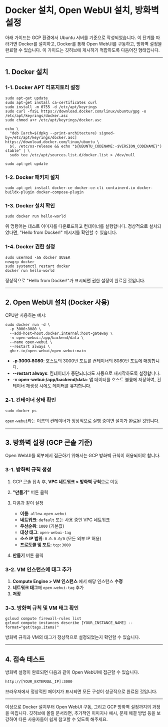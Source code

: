 # Docker 설치, Open WebUI 설치, 방화벽 설정

아래 가이드는 GCP 환경에서 Ubuntu 서버를 기준으로 작성되었습니다. 이 단계를 따라가면 Docker를 설치하고, Docker를 통해 Open WebUI를 구동하고, 방화벽 설정을 완료할 수 있습니다. 이 가이드는 깃허브에 게시하기 적합하도록 다듬어진 형태입니다.

---

## 1. Docker 설치

### 1-1. Docker APT 리포지토리 설정

```
sudo apt-get update
sudo apt-get install ca-certificates curl
sudo install -m 0755 -d /etc/apt/keyrings
sudo curl -fsSL https://download.docker.com/linux/ubuntu/gpg -o /etc/apt/keyrings/docker.asc
sudo chmod a+r /etc/apt/keyrings/docker.asc

echo \
  "deb [arch=$(dpkg --print-architecture) signed-by=/etc/apt/keyrings/docker.asc] https://download.docker.com/linux/ubuntu \
  $(. /etc/os-release && echo "${UBUNTU_CODENAME:-$VERSION_CODENAME}") stable" | \
  sudo tee /etc/apt/sources.list.d/docker.list > /dev/null

sudo apt-get update
```

### 1-2. Docker 패키지 설치

```
sudo apt-get install docker-ce docker-ce-cli containerd.io docker-buildx-plugin docker-compose-plugin
```

### 1-3. Docker 설치 확인

```
sudo docker run hello-world
```

위 명령어는 테스트 이미지를 다운로드하고 컨테이너를 실행합니다. 정상적으로 설치되었다면, "Hello from Docker!" 메시지를 확인할 수 있습니다.

### 1-4. Docker 권한 설정

```
sudo usermod -aG docker $USER
newgrp docker
sudo systemctl restart docker
docker run hello-world
```

정상적으로 "Hello from Docker!"가 표시되면 권한 설정이 완료된 것입니다.

---

## 2. Open WebUI 설치 (Docker 사용)

CPU만 사용하는 예시:

```
sudo docker run -d \
  -p 3000:8080 \
  --add-host=host.docker.internal:host-gateway \
  -v open-webui:/app/backend/data \
  --name open-webui \
  --restart always \
  ghcr.io/open-webui/open-webui:main
```

- **-p 3000:8080**: 호스트의 3000번 포트를 컨테이너의 8080번 포트에 매핑합니다.
- **--restart always**: 컨테이너가 중단되더라도 자동으로 재시작하도록 설정합니다.
- **-v open-webui:/app/backend/data**: 앱 데이터를 호스트 볼륨에 저장하여, 컨테이너 재생성 시에도 데이터를 유지합니다.

### 2-1. 컨테이너 상태 확인

```
sudo docker ps
```

`open-webui`라는 이름의 컨테이너가 정상적으로 실행 중이면 설치가 완료된 것입니다.

---

## 3. 방화벽 설정 (GCP 콘솔 기준)

Open WebUI를 외부에서 접근하기 위해서는 GCP 방화벽 규칙이 허용되어야 합니다.

### 3-1. 방화벽 규칙 생성

1. GCP 콘솔 접속 후, **VPC 네트워크 > 방화벽 규칙**으로 이동
2. **"만들기"** 버튼 클릭
3. 다음과 같이 설정

   - **이름**: `allow-open-webui`
   - **네트워크**: `default` 또는 사용 중인 VPC 네트워크
   - **우선순위**: `1000` (기본값)
   - **대상 태그**: `open-webui-tag`
   - **소스 IP 범위**: `0.0.0.0/0` (모든 외부 IP 허용)
   - **프로토콜 및 포트**: `tcp:3000`

4. **만들기** 버튼 클릭

### 3-2. VM 인스턴스에 태그 추가

1. **Compute Engine > VM 인스턴스** 에서 해당 인스턴스 **수정**
2. **네트워크 태그**에 `open-webui-tag` 추가
3. **저장**

### 3-3. 방화벽 규칙 및 VM 태그 확인

```
gcloud compute firewall-rules list
gcloud compute instances describe [YOUR_INSTANCE_NAME] --format="get(tags.items)"
```

방화벽 규칙과 VM의 태그가 정상적으로 설정되었는지 확인할 수 있습니다.

---

## 4. 접속 테스트

방화벽 설정이 완료되면 다음과 같이 Open WebUI에 접근할 수 있습니다.

```
http://[YOUR_EXTERNAL_IP]:3000
```

브라우저에서 정상적인 페이지가 표시되면 모든 구성이 성공적으로 완료된 것입니다.

---

이상으로 Docker 설치부터 Open WebUI 구동, 그리고 GCP 방화벽 설정까지의 과정을 마칩니다. 깃허브에 올릴 문서라면, 추가적인 이미지나 예시, 문제 해결 방법 등을 보강하여 다른 사용자들이 쉽게 참고할 수 있도록 해주세요.

